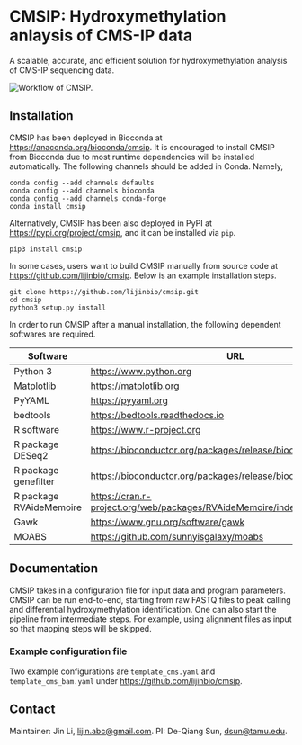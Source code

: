 # CMSIP: Hydroxymethylation anlaysis of CMS-IP data

A scalable, accurate, and efficient solution for hydroxymethylation analysis of CMS-IP sequencing data.

![Workflow of CMSIP.](https://github.com/lijinbio/cmsip/raw/master/cmsip_flowchart.png)

## Installation

CMSIP has been deployed in Bioconda at https://anaconda.org/bioconda/cmsip. It is encouraged to install CMSIP from Bioconda due to most runtime dependencies will be installed automatically. The following channels should be added in Conda. Namely,

```
conda config --add channels defaults
conda config --add channels bioconda
conda config --add channels conda-forge
conda install cmsip
```

Alternatively, CMSIP has been also deployed in PyPI at https://pypi.org/project/cmsip, and it can be installed via `pip`.

```
pip3 install cmsip
```

In some cases, users want to build CMSIP manually from source code at https://github.com/lijinbio/cmsip. Below is an example installation steps.

```
git clone https://github.com/lijinbio/cmsip.git
cd cmsip
python3 setup.py install
```

In order to run CMSIP after a manual installation, the following dependent softwares are required.

| Software | URL |
|-------|-------|
| Python 3 | https://www.python.org |
| Matplotlib | https://matplotlib.org |
| PyYAML | https://pyyaml.org |
| bedtools | https://bedtools.readthedocs.io |
| R software | https://www.r-project.org |
| R package DESeq2 | https://bioconductor.org/packages/release/bioc/html/DESeq2.html |
| R package genefilter | https://bioconductor.org/packages/release/bioc/html/genefilter.html |
| R package RVAideMemoire | https://cran.r-project.org/web/packages/RVAideMemoire/index.html |
| Gawk | https://www.gnu.org/software/gawk |
| MOABS | https://github.com/sunnyisgalaxy/moabs |

## Documentation

CMSIP takes in a configuration file for input data and program parameters. CMSIP can be run end-to-end, starting from raw FASTQ files to peak calling and differential hydroxymethylation identification. One can also start the pipeline from intermediate steps. For example, using alignment files as input so that mapping steps will be skipped.

### Example configuration file

Two example configurations are `template_cms.yaml` and `template_cms_bam.yaml` under https://github.com/lijinbio/cmsip.

## Contact

Maintainer: Jin Li, lijin.abc@gmail.com.
PI: De-Qiang Sun, dsun@tamu.edu.

